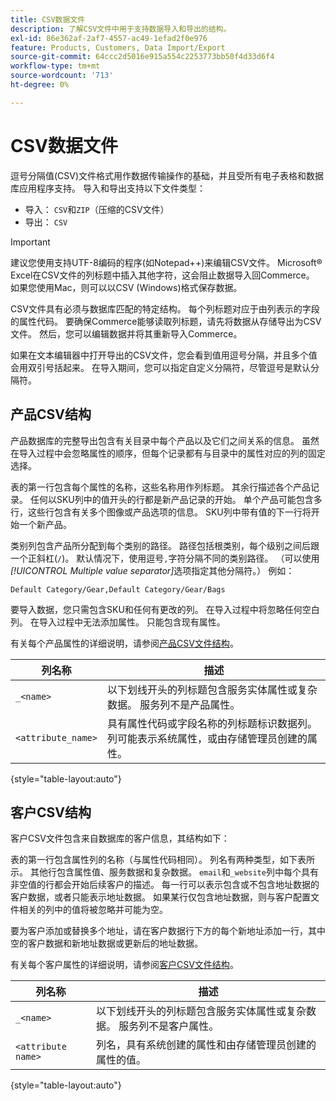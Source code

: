 ```yaml
---
title: CSV数据文件
description: 了解CSV文件中用于支持数据导入和导出的结构。
exl-id: 86e362af-2af7-4557-ac49-1efad2f0e976
feature: Products, Customers, Data Import/Export
source-git-commit: 64ccc2d5016e915a554c2253773bb50f4d33d6f4
workflow-type: tm+mt
source-wordcount: '713'
ht-degree: 0%

---
```


# CSV数据文件

逗号分隔值(CSV)文件格式用作数据传输操作的基础，并且受所有电子表格和数据库应用程序支持。 导入和导出支持以下文件类型：

- 导入： `CSV`和`ZIP`（压缩的CSV文件）
- 导出： `CSV`

>[!IMPORTANT]
>
>建议您使用支持UTF-8编码的程序(如Notepad++)来编辑CSV文件。 Microsoft® Excel在CSV文件的列标题中插入其他字符，这会阻止数据导入回Commerce。 如果您使用Mac，则可以以CSV (Windows)格式保存数据。

CSV文件具有必须与数据库匹配的特定结构。 每个列标题对应于由列表示的字段的属性代码。 要确保Commerce能够读取列标题，请先将数据从存储导出为CSV文件。 然后，您可以编辑数据并将其重新导入Commerce。

如果在文本编辑器中打开导出的CSV文件，您会看到值用逗号分隔，并且多个值会用双引号括起来。 在导入期间，您可以指定自定义分隔符，尽管逗号是默认分隔符。

## 产品CSV结构

产品数据库的完整导出包含有关目录中每个产品以及它们之间关系的信息。 虽然在导入过程中会忽略属性的顺序，但每个记录都有与目录中的属性对应的列的固定选择。

表的第一行包含每个属性的名称，这些名称用作列标题。 其余行描述各个产品记录。 任何以SKU列中的值开头的行都是新产品记录的开始。 单个产品可能包含多行，这些行包含有关多个图像或产品选项的信息。 SKU列中带有值的下一行将开始一个新产品。

类别列包含产品所分配到每个类别的路径。 路径包括根类别，每个级别之间后跟一个正斜杠(`/`)。 默认情况下，使用逗号`,`字符分隔不同的类别路径。 （可以使用&#x200B;_[!UICONTROL Multiple value separator]_&#x200B;选项指定其他分隔符。） 例如：

`Default Category/Gear,Default Category/Gear/Bags`

要导入数据，您只需包含SKU和任何有更改的列。 在导入过程中将忽略任何空白列。 在导入过程中无法添加属性。 只能包含现有属性。

有关每个产品属性的详细说明，请参阅[产品CSV文件结构](data-attributes-product.md)。

| 列名称 | 描述 |
| ----------- | ----------- |
| `_<name>` | 以下划线开头的列标题包含服务实体属性或复杂数据。 服务列不是产品属性。 |
| `<attribute_name>` | 具有属性代码或字段名称的列标题标识数据列。 列可能表示系统属性，或由存储管理员创建的属性。 |

{style="table-layout:auto"}

## 客户CSV结构

客户CSV文件包含来自数据库的客户信息，其结构如下：

表的第一行包含属性列的名称（与属性代码相同）。 列名有两种类型，如下表所示。 其他行包含属性值、服务数据和复杂数据。 `email`和`_website`列中每个具有非空值的行都会开始后续客户的描述。 每一行可以表示包含或不包含地址数据的客户数据，或者只能表示地址数据。 如果某行仅包含地址数据，则与客户配置文件相关的列中的值将被忽略并可能为空。

要为客户添加或替换多个地址，请在客户数据行下方的每个新地址添加一行，其中空的客户数据和新地址数据或更新后的地址数据。

有关每个客户属性的详细说明，请参阅[客户CSV文件结构](data-attributes-customer.md)。

| 列名称 | 描述 |
| ----------- | ----------- |
| `_<name>` | 以下划线开头的列标题包含服务实体属性或复杂数据。 服务列不是客户属性。 |
| `<attribute name>` | 列名，具有系统创建的属性和由存储管理员创建的属性的值。 |

{style="table-layout:auto"}
